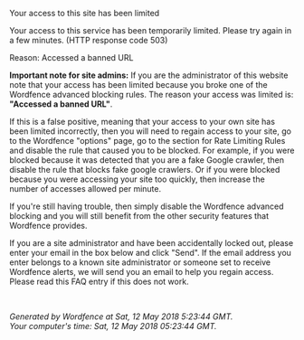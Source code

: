 Your access to this site has been limited

Your access to this service has been temporarily limited. Please try again in a few minutes. (HTTP response code 503)

Reason: Accessed a banned URL

**Important note for site admins:** If you are the administrator of this website note that your access has been limited because you broke one of the Wordfence advanced blocking rules. The reason your access was limited is: **"Accessed a banned URL"**.  
  
If this is a false positive, meaning that your access to your own site has been limited incorrectly, then you will need to regain access to your site, go to the Wordfence "options" page, go to the section for Rate Limiting Rules and disable the rule that caused you to be blocked. For example, if you were blocked because it was detected that you are a fake Google crawler, then disable the rule that blocks fake google crawlers. Or if you were blocked because you were accessing your site too quickly, then increase the number of accesses allowed per minute.  
  
If you're still having trouble, then simply disable the Wordfence advanced blocking and you will still benefit from the other security features that Wordfence provides.

  
If you are a site administrator and have been accidentally locked out, please enter your email in the box below and click "Send". If the email address you enter belongs to a known site administrator or someone set to receive Wordfence alerts, we will send you an email to help you regain access. Please read this FAQ entry if this does not work.  
  
   
  

_Generated by Wordfence at Sat, 12 May 2018 5:23:44 GMT.  
Your computer's time: Sat, 12 May 2018 05:23:44 GMT._